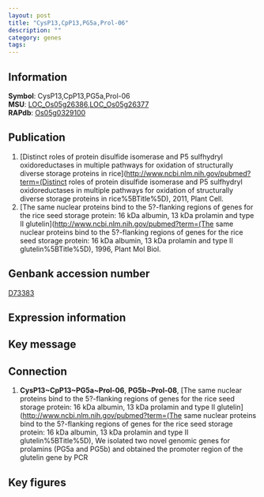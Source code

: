 ```yaml
---
layout: post
title: "CysP13,CpP13,PG5a,Prol-06"
description: ""
category: genes
tags: 
---
```


## Information
__Symbol__: CysP13,CpP13,PG5a,Prol-06  
__MSU__: [LOC_Os05g26386](http://rice.plantbiology.msu.edu/cgi-bin/ORF_infopage.cgi?orf=LOC_Os05g26386),[LOC_Os05g26377](http://rice.plantbiology.msu.edu/cgi-bin/ORF_infopage.cgi?orf=LOC_Os05g26377)  
__RAPdb__: [Os05g0329100](http://rapdb.dna.affrc.go.jp/viewer/gbrowse_details/irgsp1?name=Os05g0329100)  

## Publication
1. [Distinct roles of protein disulfide isomerase and P5 sulfhydryl oxidoreductases in multiple pathways for oxidation of structurally diverse storage proteins in rice](http://www.ncbi.nlm.nih.gov/pubmed?term=(Distinct roles of protein disulfide isomerase and P5 sulfhydryl oxidoreductases in multiple pathways for oxidation of structurally diverse storage proteins in rice%5BTitle%5D), 2011, Plant Cell.
2. [The same nuclear proteins bind to the 5?-flanking regions of genes for the rice seed storage protein: 16 kDa albumin, 13 kDa prolamin and type II glutelin](http://www.ncbi.nlm.nih.gov/pubmed?term=(The same nuclear proteins bind to the 5?-flanking regions of genes for the rice seed storage protein: 16 kDa albumin, 13 kDa prolamin and type II glutelin%5BTitle%5D), 1996, Plant Mol Biol.

## Genbank accession number
[D73383](http://www.ncbi.nlm.nih.gov/nuccore/D73383)

## Expression information

## Key message

## Connection
1. __CysP13~CpP13~PG5a~Prol-06__, __PG5b~Prol-08__, [The same nuclear proteins bind to the 5?-flanking regions of genes for the rice seed storage protein: 16 kDa albumin, 13 kDa prolamin and type II glutelin](http://www.ncbi.nlm.nih.gov/pubmed?term=(The same nuclear proteins bind to the 5?-flanking regions of genes for the rice seed storage protein: 16 kDa albumin, 13 kDa prolamin and type II glutelin%5BTitle%5D),  We isolated two novel genomic genes for prolamins (PG5a and PG5b) and obtained the promoter region of the glutelin gene by PCR

## Key figures


